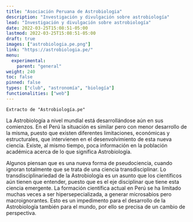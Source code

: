 ```yaml
---
title: "Asociación Peruana de Astrobiologia"
description: "Investigación y divulgación sobre astrobiología"
lead: "Investigación y divulgación sobre astrobiología"
date: 2022-03-25T15:08:51-05:00
lastmod: 2022-03-25T15:08:51-05:00
draft: true
images: ["astrobiologia.pe.png"]
link: "https://astrobiologia.pe/"
menu:
  experimental:
    parent: "general"
weight: 240
toc: false
pinned: false
types: ["club", "astronomía", "biología"]
functionalities: ["web"]
---
```


```text
Extracto de "Astrobiología.pe"
```

La Astrobiología a nivel mundial está desarrollándose aún en sus comienzos. En el Perú la situación es similar pero con menor desarrollo de la misma, puesto que existen diferentes limitaciones, económicas y estructurales, que intervienen en el desenvolvimiento de esta nueva ciencia. Existe, al mismo tiempo, poca información en la población académica acerca de lo que significa Astrobiología.

Algunos piensan que es una nueva forma de pseudociencia, cuando ignoran totalmente que se trata de una ciencia transdisciplinar. Lo transdisciplinariedad de la Astrobiología es un asunto que los científicos aún tienen que entender, puesto que es el eje disciplinar que tiene esta ciencia emergente. La formación científica actual en Perú se ha limitado muchas veces a ser hipersepecializada, a generar microsabios pero macroignorantes. Esto es un impedimento para el desarrollo de la Astrobiología también para el mundo, por ello se precisa de un cambio de perspectiva.
